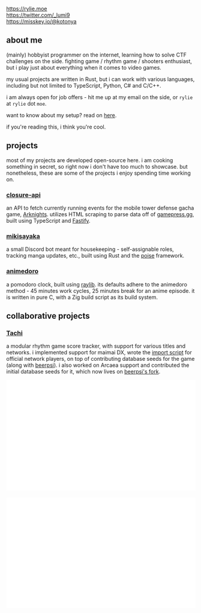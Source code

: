 https://rylie.moe \
https://twitter.com/_lumi9 \
https://misskey.io/@kotonya

## about me

(mainly) hobbyist programmer on the internet, learning how to solve CTF challenges on the side. fighting game / rhythm game / shooters enthusiast, but i play just about everything when it comes to video games.

my usual projects are written in Rust, but i can work with various languages, including but not limited to TypeScript, Python, C# and C/C++.

i am always open for job offers - hit me up at my email on the side, or `rylie` at `rylie` dot `moe`.

want to know about my setup? read on [here](setup.md).

if you're reading this, i think you're cool.

## projects

most of my projects are developed open-source here. i am cooking something in secret, so right now i don't have too much to showcase. but nonetheless, these are some of the projects i enjoy spending time working on.

### [closure-api](https://github.com/j1nxie/closure-api)

an API to fetch currently running events for the mobile tower defense gacha game, [Arknights](https://arknights.global). utilizes HTML scraping to parse data off of [gamepress.gg](https://gamepress.gg), built using TypeScript and [Fastify](https://fastify.dev).

### [mikisayaka](https://github.com/j1nxie/mikisayaka)

a small Discord bot meant for housekeeping - self-assignable roles, tracking manga updates, etc., built using Rust and the [poise](https://github.com/serenity-rs/poise) framework.

### [animedoro](https://github.com/j1nxie/animedoro)

a pomodoro clock, built using [raylib](https://github.com/raysan5/raylib). its defaults adhere to the animedoro method - 45 minutes work cycles, 25 minutes break for an anime episode. it is written in pure C, with a Zig build script as its build system.

## collaborative projects

### [Tachi](https://github.com/zkldi/Tachi)

a modular rhythm game score tracker, with support for various titles and networks. i implemented support for maimai DX, wrote the [import script](https://github.com/j1nxie/kt-maimaidx-site-importer) for official network players, on top of contributing database seeds for the game (along with [beerpsi](https://github.com/beer-psi)). i also worked on Arcaea support and contributed the initial database seeds for it, which now lives on [beerpsi's fork](https://github.com/beer-psi/Tachi).

![](https://raw.githubusercontent.com/j1nxie/github-stats/master/generated/overview.svg)
![]()
![](https://raw.githubusercontent.com/j1nxie/github-stats/master/generated/languages.svg)
![]()
